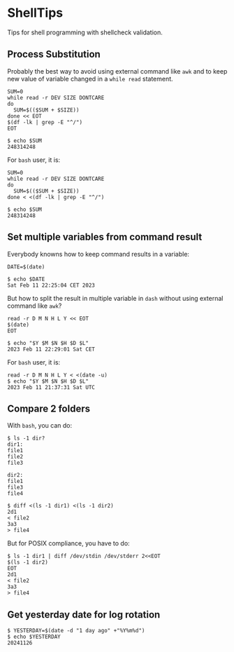 # ShellTips
Tips for shell programming with shellcheck validation.
## Process Substitution
Probably the best way to avoid using external command like `awk` and to keep new value of variable changed in a `while read` statement.
```
SUM=0
while read -r DEV SIZE DONTCARE
do
  SUM=$(($SUM + $SIZE))
done << EOT                     
$(df -lk | grep -E "^/")   
EOT

$ echo $SUM
248314248
```
For `bash` user, it is:
```
SUM=0
while read -r DEV SIZE DONTCARE
do
  SUM=$(($SUM + $SIZE))
done < <(df -lk | grep -E "^/")   

$ echo $SUM
248314248
```

## Set multiple variables from command result
Everybody knowns how to keep command results in a variable:
```
DATE=$(date)

$ echo $DATE
Sat Feb 11 22:25:04 CET 2023
```
But how to split the result in multiple variable in `dash` without using external command like `awk`? 
```
read -r D M N H L Y << EOT
$(date)
EOT

$ echo "$Y $M $N $H $D $L"
2023 Feb 11 22:29:01 Sat CET
```
For `bash` user, it is:
```
read -r D M N H L Y < <(date -u)
$ echo "$Y $M $N $H $D $L"
2023 Feb 11 21:37:31 Sat UTC
```

## Compare 2 folders
With `bash`, you can do:
```
$ ls -1 dir?
dir1:
file1
file2
file3

dir2:
file1
file3
file4

$ diff <(ls -1 dir1) <(ls -1 dir2)
2d1
< file2
3a3
> file4
```
But for POSIX compliance, you have to do:
```
$ ls -1 dir1 | diff /dev/stdin /dev/stderr 2<<EOT
$(ls -1 dir2)
EOT
2d1
< file2
3a3
> file4
```

## Get yesterday date for log rotation
```
$ YESTERDAY=$(date -d "1 day ago" +"%Y%m%d")
$ echo $YESTERDAY
20241126

```
